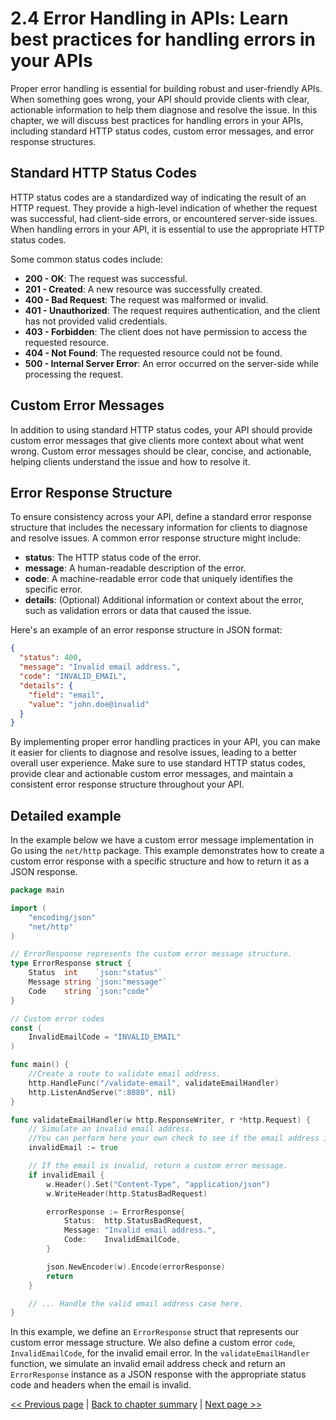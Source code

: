 # 2.4 Error Handling in APIs: Learn best practices for handling errors in your APIs

Proper error handling is essential for building robust and user-friendly APIs. When something goes wrong, your API should provide clients with clear, actionable information to help them diagnose and resolve the issue. In this chapter, we will discuss best practices for handling errors in your APIs, including standard HTTP status codes, custom error messages, and error response structures.

## Standard HTTP Status Codes

HTTP status codes are a standardized way of indicating the result of an HTTP request. They provide a high-level indication of whether the request was successful, had client-side errors, or encountered server-side issues. When handling errors in your API, it is essential to use the appropriate HTTP status codes. 

Some common status codes include:

* **200 - OK**: The request was successful.
* **201 - Created**: A new resource was successfully created.
* **400 - Bad Request**: The request was malformed or invalid.
* **401 - Unauthorized**: The request requires authentication, and the client has not provided valid credentials.
* **403 - Forbidden**: The client does not have permission to access the requested resource.
* **404 - Not Found**: The requested resource could not be found.
* **500 - Internal Server Error**: An error occurred on the server-side while processing the request.

## Custom Error Messages

In addition to using standard HTTP status codes, your API should provide custom error messages that give clients more context about what went wrong. Custom error messages should be clear, concise, and actionable, helping clients understand the issue and how to resolve it.

## Error Response Structure

To ensure consistency across your API, define a standard error response structure that includes the necessary information for clients to diagnose and resolve issues. A common error response structure might include:

* **status**: The HTTP status code of the error.
* **message**: A human-readable description of the error.
* **code**: A machine-readable error code that uniquely identifies the specific error.
* **details**: (Optional) Additional information or context about the error, such as validation errors or data that caused the issue.

Here's an example of an error response structure in JSON format:

```json
{
  "status": 400,
  "message": "Invalid email address.",
  "code": "INVALID_EMAIL",
  "details": {
    "field": "email",
    "value": "john.doe@invalid"
  }
}
```

By implementing proper error handling practices in your API, you can make it easier for clients to diagnose and resolve issues, leading to a better overall user experience. Make sure to use standard HTTP status codes, provide clear and actionable custom error messages, and maintain a consistent error response structure throughout your API.

## Detailed example


In the example below we have a custom error message implementation in Go using the `net/http` package. This example demonstrates how to create a custom error response with a specific structure and how to return it as a JSON response.

```go
package main

import (
	"encoding/json"
	"net/http"
)

// ErrorResponse represents the custom error message structure.
type ErrorResponse struct {
	Status  int    `json:"status"`
	Message string `json:"message"`
	Code    string `json:"code"`
}

// Custom error codes
const (
	InvalidEmailCode = "INVALID_EMAIL"
)

func main() {
    //Create a route to validate email address.
	http.HandleFunc("/validate-email", validateEmailHandler)
	http.ListenAndServe(":8080", nil)
}

func validateEmailHandler(w http.ResponseWriter, r *http.Request) {
	// Simulate an invalid email address. 
    //You can perform here your own check to see if the email address is valid.
	invalidEmail := true

	// If the email is invalid, return a custom error message.
	if invalidEmail {
		w.Header().Set("Content-Type", "application/json")
		w.WriteHeader(http.StatusBadRequest)

		errorResponse := ErrorResponse{
			Status:  http.StatusBadRequest,
			Message: "Invalid email address.",
			Code:    InvalidEmailCode,
		}

		json.NewEncoder(w).Encode(errorResponse)
		return
	}

	// ... Handle the valid email address case here.
}
```

In this example, we define an `ErrorResponse` struct that represents our custom error message structure. We also define a custom error `code`, `InvalidEmailCode`, for the invalid email error. In the `validateEmailHandler` function, we simulate an invalid email address check and return an `ErrorResponse` instance as a JSON response with the appropriate status code and headers when the email is invalid.


[<< Previous page](2.3-api-versioning-explore-different-strategies-for-versioning-your-apis.md) | [Back to chapter summary](Readme.md) | [Next page >>](2.)